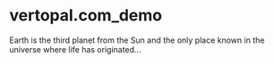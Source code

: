 # vertopal.com\_demo

Earth is the third planet from the Sun and the only place known in the universe where life has originated...
